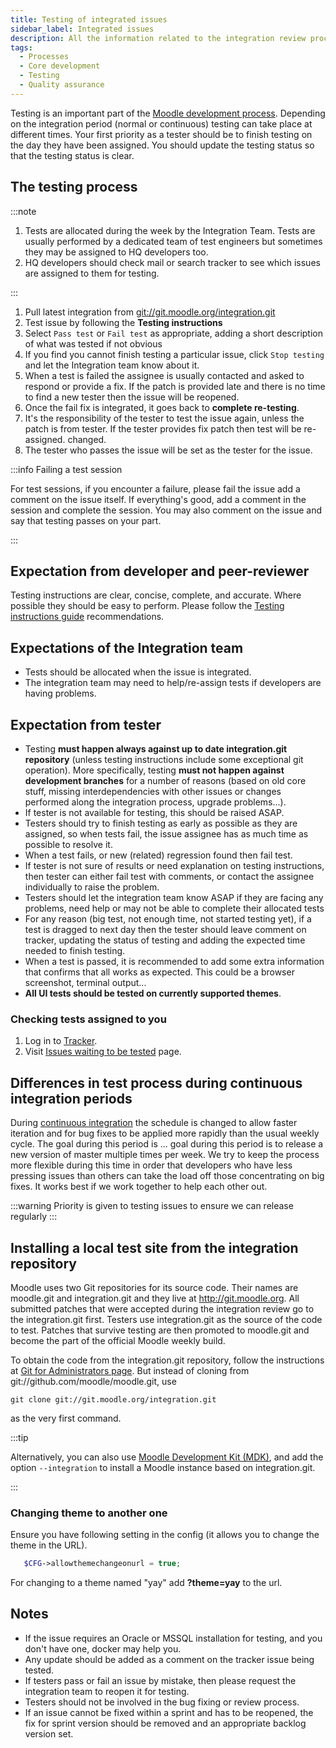 ```yaml
---
title: Testing of integrated issues
sidebar_label: Integrated issues
description: All the information related to the integration review process during the Moodle development.
tags:
  - Processes
  - Core development
  - Testing
  - Quality assurance
---
```


Testing is an important part of the [Moodle development process](../../process.md).
Depending on the integration period (normal or continuous) testing can take place at different times.
Your first priority as a tester should be to finish testing on the day they have been assigned. You should update the testing status so that the testing status is clear.

## The testing process

:::note

1. Tests are allocated during the week by the Integration Team. Tests are usually performed by a dedicated team of test engineers but sometimes they may be assigned to HQ developers too.
2. HQ developers should check mail or search tracker to see which issues are assigned to them for testing.

:::

1. Pull latest integration from [git://git.moodle.org/integration.git](git://git.moodle.org/integration.git)
2. Test issue by following the **Testing instructions**
3. Select `Pass test` or `Fail test` as appropriate, adding a short description of what was tested if not obvious
4. If you find you cannot finish testing a particular issue, click `Stop testing` and let the Integration team know about it.
5. When a test is failed the assignee is usually contacted and asked to respond or provide a fix. If the patch is provided late and there is no time to find a new tester then the issue will be reopened.
6. Once the fail fix is integrated, it goes back to **complete re-testing**.
7. It's the responsibility of the tester to test the issue again, unless the patch is from tester. If the tester provides fix patch then test will be re-assigned.
changed.
8. The tester who passes the issue will be set as the tester for the issue.

:::info Failing a test session

For test sessions, if you encounter a failure, please fail the issue add a comment on the issue itself. If everything's good, add a comment in the session and complete the session. You may also comment on the issue and say that testing passes on your part.

:::

## Expectation from developer and peer-reviewer

Testing instructions are clear, concise, complete, and accurate. Where possible they should be easy to perform. Please follow the [Testing instructions guide](./guide) recommendations.

## Expectations of the Integration team

- Tests should be allocated when the issue is integrated.
- The integration team may need to help/re-assign tests if developers are having problems.

## Expectation from tester

- Testing **must happen always against up to date integration.git repository** (unless testing instructions include some exceptional git operation). More specifically, testing **must not happen against development branches** for a number of reasons (based on old core stuff, missing interdependencies with other issues or changes performed along the integration process, upgrade problems...).
- If tester is not available for testing, this should be raised ASAP.
- Testers should try to finish testing as early as possible as they are assigned, so when tests fail, the issue assignee has as much time as possible to resolve it.
- When a test fails, or new (related) regression found then fail test.
- If tester is not sure of results or need explanation on testing instructions, then tester can either fail test with comments, or contact the assignee individually to raise the problem.
- Testers should let the integration team know ASAP if they are facing any problems, need help or may not be able to complete their allocated tests
- For any reason (big test, not enough time, not started testing yet), if a test is dragged to next day then the tester should leave comment on tracker, updating the status of testing and adding the expected time needed to finish testing.
- When a test is passed, it is recommended to add some extra information that confirms that all works as expected. This could be a browser screenshot, terminal output...
- **All UI tests should be tested on currently supported themes**.

### Checking tests assigned to you

1. Log in to [Tracker](https://tracker.moodle.org/).
2. Visit [Issues waiting to be tested](https://tracker.moodle.org/issues/?filter=11801&jql=project%20%3D%20MDL%20AND%20Tester%20%3D%20currentUser()%20AND%20status%20%3D%20%22Waiting%20for%20testing%22) page.

## Differences in test process during continuous integration periods

During [continuous integration](../integration/index.md#during-continuous-integrationfreezeqa-period) the schedule is changed to allow faster iteration and for bug fixes to be applied more rapidly than the usual weekly cycle. The goal during this period is ...
goal during this period is to release a new version of master multiple times per week. We try to keep the process more flexible during this time in order that developers who have less pressing issues than others can take the load off those concentrating on big fixes. It works best if we work together to help each other out.

:::warning
Priority is given to testing issues to ensure we can release regularly
:::

## Installing a local test site from the integration repository

Moodle uses two Git repositories for its source code. Their names are moodle.git and integration.git and they live at http://git.moodle.org. All submitted patches that were accepted during the integration review go to the integration.git first. Testers use integration.git as the source of the code to test. Patches that survive testing are then promoted to moodle.git and become the part of the official Moodle weekly build.

To obtain the code from the integration.git repository, follow the instructions at [Git for Administrators page](https://docs.moodle.org/dev/Git_for_Administrators_page). But instead of cloning from git://github.com/moodle/moodle.git, use

```git
git clone git://git.moodle.org/integration.git
```

as the very first command.

:::tip

Alternatively, you can also use [Moodle Development Kit (MDK)](../../tools/mdk.md), and add the option `--integration` to install a Moodle instance based on integration.git.

:::

### Changing theme to another one

Ensure you have following setting in the config (it allows you to change the theme in the URL).

```php
   $CFG->allowthemechangeonurl = true;
```

For changing to a theme named "yay" add **?theme=yay** to the url.

## Notes

- If the issue requires an Oracle or MSSQL installation for testing, and you don't have one, docker may help you.
- Any update should be added as a comment on the tracker issue being tested.
- If testers pass or fail an issue by mistake, then please request the integration team to reopen it for testing.
- Testers should not be involved in the bug fixing or review process.
- If an issue cannot be fixed within a sprint and has to be reopened, the fix for sprint version should be removed and an appropriate backlog version set.
